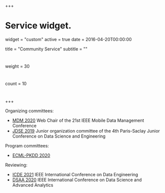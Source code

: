 +++
# Service widget.
widget = "custom"
active = true
date = 2016-04-20T00:00:00

title = "Community Service"
subtitle = ""

# 
weight = 30

# 
count = 10

#   
# 
+++

Organizing committees:

- [MDM 2020](http://mdmconferences.org/mdm2020/) Web Chair of the 21st IEEE Mobile Data Management Conference 
- [JDSE 2019](https://jdse-paris.github.io/jDSE2019) Junior organization committee of the 4th Paris-Saclay Junior Conference on Data Science and Engineering 

Program committees: 

- [ECML-PKDD 2020](https://ecmlpkdd2020.net/)

Reviewing:

- [ICDE 2021](http://www.icde2021.gr/) IEEE International Conference on Data Engineering 
- [DSAA 2020](http://dsaa2020.dsaa.co/) IEEE International Conference on Data Science and Advanced Analytics 
